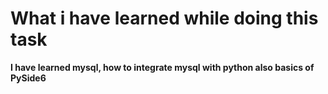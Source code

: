 **What i have learned while doing this task**
===================================================
**I have learned mysql, how to integrate mysql with python also basics of PySide6**
